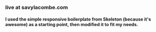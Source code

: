 ### live at savylacombe.com

#### I used the simple responsive boilerplate from Skeleton (because it's awesome) as a starting point, then modified it to fit my needs.
